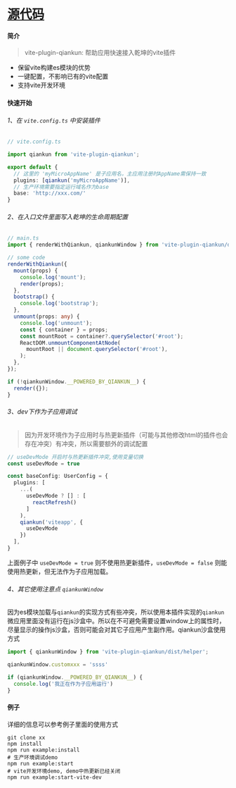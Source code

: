 
# [源代码](https://github.com/tengmaoqing/vite-plugin-qiankun)

#### 简介

> vite-plugin-qiankun: 帮助应用快速接入乾坤的vite插件

- 保留vite构建es模块的优势
- 一键配置，不影响已有的vite配置
- 支持vite开发环境

#### 快速开始

###### 1、在 `vite.config.ts` 中安装插件
```typescript
// vite.config.ts

import qiankun from 'vite-plugin-qiankun';

export default {
  // 这里的 'myMicroAppName' 是子应用名，主应用注册时AppName需保持一致
  plugins: [qiankun('myMicroAppName')],
  // 生产环境需要指定运行域名作为base
  base: 'http://xxx.com/'
}
```
###### 2、在入口文件里面写入乾坤的生命周期配置

```typescript
// main.ts
import { renderWithQiankun, qiankunWindow } from 'vite-plugin-qiankun/dist/helper';

// some code
renderWithQiankun({
  mount(props) {
    console.log('mount');
    render(props);
  },
  bootstrap() {
    console.log('bootstrap');
  },
  unmount(props: any) {
    console.log('unmount');
    const { container } = props;
    const mountRoot = container?.querySelector('#root');
    ReactDOM.unmountComponentAtNode(
      mountRoot || document.querySelector('#root'),
    );
  },
});

if (!qiankunWindow.__POWERED_BY_QIANKUN__) {
  render({});
}
```

###### 3、dev下作为子应用调试

> 因为开发环境作为子应用时与热更新插件（可能与其他修改html的插件也会存在冲突）有冲突，所以需要额外的调试配置

```typescript
// useDevMode 开启时与热更新插件冲突,使用变量切换
const useDevMode = true

const baseConfig: UserConfig = {
  plugins: [
    ...(
      useDevMode ? [] : [
        reactRefresh()
      ]
    ),
    qiankun('viteapp', {
      useDevMode
    })
  ],
}
```
上面例子中 `useDevMode = true` 则不使用热更新插件，`useDevMode = false` 则能使用热更新，但无法作为子应用加载。

###### 4、其它使用注意点 `qiankunWindow`

因为es模块加载与`qiankun`的实现方式有些冲突，所以使用本插件实现的`qiankun`微应用里面没有运行在js沙盒中。所以在不可避免需要设置window上的属性时，尽量显示的操作js沙盒，否则可能会对其它子应用产生副作用。qiankun沙盒使用方式
```typescript
import { qiankunWindow } from 'vite-plugin-qiankun/dist/helper';

qiankunWindow.customxxx = 'ssss'

if (qiankunWindow.__POWERED_BY_QIANKUN__) {
  console.log('我正在作为子应用运行')
}

```

#### 例子

详细的信息可以参考例子里面的使用方式
 ```
git clone xx
npm install
npm run example:install
# 生产环境调试demo
npm run example:start
# vite开发环境demo, demo中热更新已经关闭
npm run example:start-vite-dev
```


